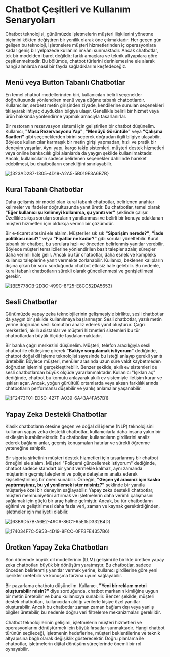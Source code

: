 # Chatbot Çeşitleri ve Kullanım Senaryoları

Chatbot teknolojisi, günümüzde işletmelerin müşteri ilişkilerini yönetme biçimini kökten değiştiren bir yenilik olarak öne çıkmaktadır. Her geçen gün gelişen bu teknoloji, işletmelere müşteri hizmetlerinden iç operasyonlara kadar geniş bir yelpazede kullanım imkânı sunmaktadır. Ancak chatbotlar, tek bir modelden ibaret değildir; farklı amaçlara ve teknik altyapılara göre çeşitlenmektedir. Bu bölümde, chatbot türlerini derinlemesine ele alarak hangi alanlarda nasıl bir fayda sağladıklarını keşfedeceğiz.

## Menü veya Button Tabanlı Chatbotlar

En temel chatbot modellerinden biri, kullanıcıları belirli seçenekler doğrultusunda yönlendiren menü veya düğme tabanlı chatbotlardır. Kullanıcılar, serbest metin girişinden ziyade, kendilerine sunulan seçenekleri tıklayarak ihtiyaç duydukları bilgiye ulaşır. Genellikle belirli bir hizmet veya ürün hakkında yönlendirme yapmak amacıyla tasarlanırlar. 

Bir restoranın rezervasyon sistemi için geliştirilen bir chatbot düşünelim. Kullanıcı, **"Masa Rezervasyonu Yap"**, **"Menüyü Görüntüle"** veya **"Çalışma Saatleri"** gibi seçeneklerden birini seçerek doğrudan ilgili bilgiye ulaşabilir. Böylece kullanıcılar karmaşık bir metin girişi yapmadan, hızlı ve pratik bir deneyim yaşarlar. Aynı yapı, kargo takip sistemleri, müşteri destek hizmetleri veya online bankacılık gibi alanlarda da yaygın şekilde kullanılmaktadır. Ancak, kullanıcıların sadece belirlenen seçenekler dahilinde hareket edebilmesi, bu chatbotların esnekliğini sınırlayabilir.

![{323AD287-1305-4D19-A2A5-5B019E3A6B7B}](https://github.com/user-attachments/assets/6a717df0-2941-43aa-8fbb-77d81d06ba41)

## Kural Tabanlı Chatbotlar

Daha gelişmiş bir model olan kural tabanlı chatbotlar, belirlenen anahtar kelimeler ve ifadeler doğrultusunda yanıt üretir. Bu chatbotlar, temel olarak **"Eğer kullanıcı şu kelimeyi kullanırsa, şu yanıtı ver"** şeklinde çalışır. Özellikle sıkça sorulan soruların yanıtlanması ve belirli bir konuya odaklanan müşteri hizmetleri için oldukça verimli bir çözümdür.

Bir e-ticaret sitesini ele alalım. Müşteriler sık sık **"Siparişim nerede?"**, **"İade politikası nasıl?"** veya **"Fiyatlar ne kadar?"** gibi sorular yöneltebilir. Kural tabanlı bir chatbot, bu sorulara hızlı ve önceden belirlenmiş yanıtlar verebilir. Böylece müşteri temsilcilerine yönlendirilen basit talepler azalır, süreçler daha verimli hale gelir. Ancak bu tür chatbotlar, daha esnek ve kompleks kullanıcı taleplerine yanıt vermekte zorlanabilir. Kullanıcı, beklenen kalıpların dışına çıkan bir soru sorduğunda chatbot etkisiz hale gelebilir. Bu nedenle, kural tabanlı chatbotların sürekli olarak güncellenmesi ve genişletilmesi gerekir.

![{BE5778CB-2D3C-499C-8F25-E8CC52DA5653}](https://github.com/user-attachments/assets/a5782f61-5ae7-4a10-a2bb-f0bb20e6d861)


## Sesli Chatbotlar

Günümüzde yapay zeka teknolojilerinin gelişmesiyle birlikte, sesli chatbotlar da yaygın bir şekilde kullanılmaya başlanmıştır. Sesli chatbotlar, yazılı metin yerine doğrudan sesli komutları analiz ederek yanıt oluşturur. Çağrı merkezleri, akıllı asistanlar ve müşteri hizmetleri sistemleri bu tür chatbotlardan büyük ölçüde faydalanmaktadır.

Bir banka çağrı merkezini düşünelim. Müşteri, telefon aracılığıyla sesli chatbot ile etkileşime girerek **"Bakiye sorgulamak istiyorum"** dediğinde, chatbot doğal dil işleme teknolojisi sayesinde bu isteği anlayıp gerekli yanıtı üretebilir. Böylece müşteri, menüler arasında uzun süre vakit kaybetmeden doğrudan işlemini gerçekleştirebilir. Benzer şekilde, akıllı ev sistemleri de sesli chatbotlardan büyük ölçüde yararlanmaktadır. Kullanıcı "Işıkları aç" dediğinde, chatbot bu komutu anlayarak akıllı ev sistemiyle iletişim kurar ve ışıkları açar. Ancak, yoğun gürültülü ortamlarda veya aksan farklılıklarında chatbotların performansı düşebilir ve yanlış anlamalar yaşanabilir.

![{F2473F01-ED5C-427F-A039-6A43A4FA57B1}](https://github.com/user-attachments/assets/a17aec2a-6733-41f3-85e7-930df33b1e37)


## Yapay Zeka Destekli Chatbotlar

Klasik chatbotların ötesine geçen ve doğal dil işleme (NLP) teknolojisini kullanan yapay zeka destekli chatbotlar, kullanıcılarla daha insana yakın bir etkileşim kurabilmektedir. Bu chatbotlar, kullanıcıların girdilerini analiz ederek bağlamı anlar, geçmiş konuşmaları hatırlar ve sürekli öğrenme yeteneğine sahiptir. 

Bir sigorta şirketinin müşteri destek hizmetleri için tasarlanmış bir chatbot örneğini ele alalım. Müşteri "Poliçemi güncellemek istiyorum" dediğinde, chatbot sadece standart bir yanıt vermekle kalmaz, aynı zamanda müşterinin geçmiş taleplerini ve poliçe detaylarını analiz ederek kişiselleştirilmiş bir öneri sunabilir. Örneğin, **"Geçen yıl aracınız için kasko yaptırmıştınız, bu yıl yenilemek ister misiniz?"** şeklinde bir yanıtla müşteriye özel bir deneyim sağlayabilir. Yapay zeka destekli chatbotlar, müşteri memnuniyetini artırmak ve işletmelerin daha verimli çalışmasını sağlamak için güçlü bir araç haline gelmiştir. Ancak, bu tür chatbotların eğitimi ve geliştirilmesi daha fazla veri, zaman ve kaynak gerektirdiğinden, işletmeler için maliyetli olabilir.

![{63B9D57B-A6E2-49C6-86C1-65E15D332B4D}](https://github.com/user-attachments/assets/cb98cc39-dd95-4945-9c4c-3b55b76a8678)

![{74034F7C-5953-4D19-8FCC-0FF3FE4357B6}](https://github.com/user-attachments/assets/59dc8669-8515-454f-afcd-f223c5ad13ba)



## Üretken Yapay Zeka Chatbotları

Son dönemde büyük dil modellerinin (LLM) gelişimi ile birlikte üretken yapay zeka chatbotları büyük bir dönüşüm yaratmıştır. Bu chatbotlar, sadece önceden belirlenmiş yanıtlar vermek yerine, kullanıcı girdilerine göre yeni içerikler üretebilir ve konuşma tarzına uyum sağlayabilir.

Bir pazarlama chatbotu düşünelim. Kullanıcı, **"Yeni bir reklam metni oluşturabilir misin?"** diye sorduğunda, chatbot markanın kimliğine uygun bir metin üretebilir ve bunu kullanıcıya sunabilir. Benzer şekilde, müşteri destek chatbotları, kullanıcıdan aldığı verilerle kişiye özel yanıtlar oluşturabilir. Ancak bu chatbotlar zaman zaman bağlam dışı veya yanlış bilgiler üretebilir, bu nedenle doğru veri filtreleme mekanizmaları gereklidir. 

Chatbot teknolojilerinin gelişimi, işletmelerin müşteri hizmetleri ve operasyonlarını dönüştürmek için büyük fırsatlar sunmaktadır. Hangi chatbot türünün seçileceği, işletmenin hedeflerine, müşteri beklentilerine ve teknik altyapısına bağlı olarak değişiklik gösterecektir. Doğru planlama ile chatbotlar, işletmelerin dijital dönüşüm süreçlerinde önemli bir rol oynayabilir.








